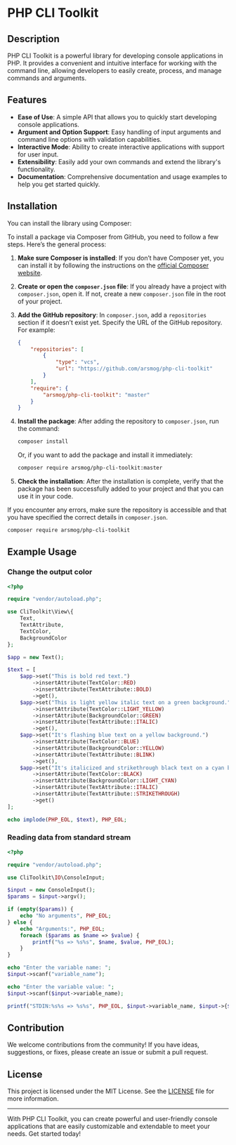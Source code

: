 # PHP CLI Toolkit

## Description

PHP CLI Toolkit is a powerful library for developing console applications in PHP. It provides a convenient and intuitive interface for working with the command line, allowing developers to easily create, process, and manage commands and arguments.

## Features

- **Ease of Use**: A simple API that allows you to quickly start developing console applications.
- **Argument and Option Support**: Easy handling of input arguments and command line options with validation capabilities.
- **Interactive Mode**: Ability to create interactive applications with support for user input.
- **Extensibility**: Easily add your own commands and extend the library's functionality.
- **Documentation**: Comprehensive documentation and usage examples to help you get started quickly.

## Installation

You can install the library using Composer:

To install a package via Composer from GitHub, you need to follow a few steps. Here’s the general process:

1. **Make sure Composer is installed**: If you don’t have Composer yet, you can install it by following the instructions on the [official Composer website](https://getcomposer.org/download/).

2. **Create or open the `composer.json` file**: If you already have a project with `composer.json`, open it. If not, create a new `composer.json` file in the root of your project.

3. **Add the GitHub repository**: In `composer.json`, add a `repositories` section if it doesn’t exist yet. Specify the URL of the GitHub repository. For example:

   ```json
   {
       "repositories": [
           {
               "type": "vcs",
               "url": "https://github.com/arsmog/php-cli-toolkit"
           }
       ],
       "require": {
           "arsmog/php-cli-toolkit": "master"
       }
   }
   ```


4. **Install the package**: After adding the repository to `composer.json`, run the command:

   ```bash
   composer install
   ```

   Or, if you want to add the package and install it immediately:

   ```bash
   composer require arsmog/php-cli-toolkit:master
   ```

5. **Check the installation**: After the installation is complete, verify that the package has been successfully added to your project and that you can use it in your code.

If you encounter any errors, make sure the repository is accessible and that you have specified the correct details in `composer.json`.

```bash
composer require arsmog/php-cli-toolkit
```

## Example Usage

### Change the output color

```php
<?php

require "vendor/autoload.php";

use CliToolkit\View\{
    Text,
    TextAttribute,
    TextColor,
    BackgroundColor
};

$app = new Text();

$text = [
    $app->set("This is bold red text.")
        ->insertAttribute(TextColor::RED)
        ->insertAttribute(TextAttribute::BOLD)
        ->get(),
    $app->set("This is light yellow italic text on a green background.")
        ->insertAttribute(TextColor::LIGHT_YELLOW)
        ->insertAttribute(BackgroundColor::GREEN)
        ->insertAttribute(TextAttribute::ITALIC)
        ->get(),
    $app->set("It's flashing blue text on a yellow background.")
        ->insertAttribute(TextColor::BLUE)
        ->insertAttribute(BackgroundColor::YELLOW)
        ->insertAttribute(TextAttribute::BLINK)
        ->get(),
    $app->set("It's italicized and strikethrough black text on a cyan background.")
        ->insertAttribute(TextColor::BLACK)
        ->insertAttribute(BackgroundColor::LIGHT_CYAN)
        ->insertAttribute(TextAttribute::ITALIC)
        ->insertAttribute(TextAttribute::STRIKETHROUGH)
        ->get()
];

echo implode(PHP_EOL, $text), PHP_EOL;
```

### Reading data from standard stream

```php
<?php

require "vendor/autoload.php";

use CliToolkit\IO\ConsoleInput;

$input = new ConsoleInput();
$params = $input->argv();

if (empty($params)) {
    echo "No arguments", PHP_EOL;
} else {
    echo "Arguments:", PHP_EOL;
    foreach ($params as $name => $value) {
        printf("%s => %s%s", $name, $value, PHP_EOL);
    }
}

echo "Enter the variable name: ";
$input->scanf("variable_name");

echo "Enter the variable value: ";
$input->scanf($input->variable_name);

printf("STDIN:%s%s => %s%s", PHP_EOL, $input->variable_name, $input->{$input->variable_name}, PHP_EOL);
```


## Contribution

We welcome contributions from the community! If you have ideas, suggestions, or fixes, please create an issue or submit a pull request.

## License

This project is licensed under the MIT License. See the [LICENSE](LICENSE) file for more information.

---

With PHP CLI Toolkit, you can create powerful and user-friendly console applications that are easily customizable and extendable to meet your needs. Get started today!
